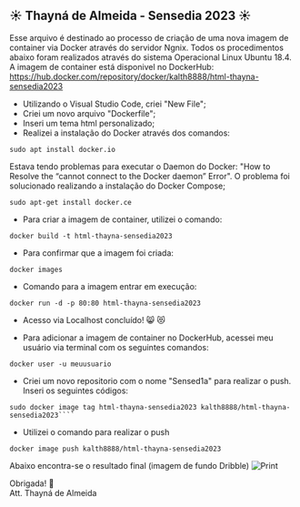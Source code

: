 ## ☀️ Thayná de Almeida - Sensedia 2023 ☀️

Esse arquivo é destinado ao processo de criação de uma nova imagem de container via Docker através do servidor Ngnix. 
Todos os procedimentos abaixo foram realizados através do sistema Operacional Linux Ubuntu 18.4.  
A imagem de container está disponivel no DockerHub:    
<https://hub.docker.com/repository/docker/kalth8888/html-thayna-sensedia2023>  

* Utilizando o Visual Studio Code, criei "New File";  
* Criei um novo arquivo "Dockerfile";  
* Inseri um tema html personalizado;  
* Realizei a instalação do Docker através dos comandos:  
````
sudo apt install docker.io
````
Estava tendo problemas para executar o Daemon do Docker: "How to Resolve the “cannot connect to the Docker daemon” Error". O problema foi solucionado realizando a instalação do Docker Compose;  
````
sudo apt-get install docker.ce  
````
* Para criar a imagem de container, utilizei o comando:  
````
docker build -t html-thayna-sensedia2023
````
* Para confirmar que a imagem foi criada:  
````
docker images
````
* Comando para a imagem entrar em execução:  
````
docker run -d -p 80:80 html-thayna-sensedia2023
````
* Acesso via Localhost concluído! 😸 😻  

* Para adicionar a imagem de container no DockerHub, acessei meu usuário via terminal com os seguintes comandos:
````
docker user -u meuusuario
````
* Criei um novo repositorio com o nome "Sensed1a" para realizar o push. Inseri os seguintes códigos:
````
sudo docker image tag html-thayna-sensedia2023 kalth8888/html-thayna-sensedia2023````
````
* Utilizei o comando para realizar o push
````
docker image push kalth8888/html-thayna-sensedia2023
````
Abaixo encontra-se o resultado final (imagem de fundo Dribble)
![Print](https://64.media.tumblr.com/ab08743c9ff692bad7fb7ee0487aecc4/a43fb881fc010994-54/s1280x1920/90737e157dfab79a1089bb3319a664ce86de885a.pnj)  

Obrigada! 🌻  
Att. Thayná de Almeida
